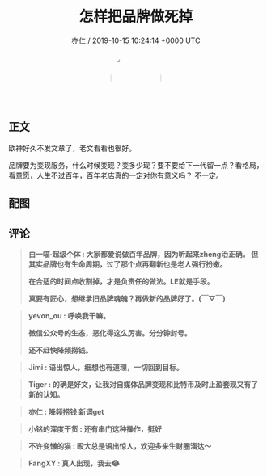<h1 align="center">怎样把品牌做死掉 </h1>
<p align="center">
    <a>亦仁 / 2019-10-15 10:24:14 &#43;0000 UTC</a>
</p>

<div align="center">
    <img src="https://images.zsxq.com/Fn3NQqCN8nuGF86yZPXSbEsl0mb3?e=1590940799&amp;token=kIxbL07-8jAj8w1n4s9zv64FuZZNEATmlU_Vm6zD:pfbNc8W3hS0oYG_hyXXh_rHMHuc=" width="100" height="100" style="border:1px solid;border-radius:50%; color:#ffffff"/>
</div>

## 正文

<div>
 欧神好久不发文章了，老文看看也很好。

品牌要为变现服务，什么时候变现？变多少现？要不要给下一代留一点？看格局，看意愿，人生不过百年，百年老店真的一定对你有意义吗？ 不一定。


</div>

## 配图
<div class="image" align="center">

</div>

## 评论

<div align="left">
<div>

<blockquote >
<span> <strong>白一喵·超级个体 : 大家都爱说做百年品牌，因为听起来zheng治正确。
但其实品牌也有生命周期，过了那个点再翻新也是老人强行扮嫩。

在合适的时间点收割掉，才是负责任的做法。LE就是手段。

真要有匠心，想继承旧品牌魂魄？再做新的品牌好了。(￣▽￣) </strong></span>
</blockquote>

<blockquote >
<span> <strong>yevon_ou : 呼唤我干嘛。

微信公众号的生态，恶化得这么厉害。分分钟封号。

还不赶快降频捞钱。 </strong></span>
</blockquote>

<blockquote >
<span> <strong>Jimi : 语出惊人，细想也有道理，一切回到目标。 </strong></span>
</blockquote>

<blockquote >
<span> <strong>Tiger : 的确是好文，让我对自媒体品牌变现和比特币及时止盈套现又有了新的认知。 </strong></span>
</blockquote>

<blockquote >
<span> <strong>亦仁 : 降频捞钱 新词get </strong></span>
</blockquote>

<blockquote >
<span> <strong>小铭的深度干货 : 还有串门这种操作，挺好 </strong></span>
</blockquote>

<blockquote >
<span> <strong>不许变懒的猫 : 殴大总是语出惊人，欢迎多来生财圈溜达～ </strong></span>
</blockquote>

<blockquote >
<span> <strong>FangXY : 真人出现，我去😂 </strong></span>
</blockquote>

</div>
</div>